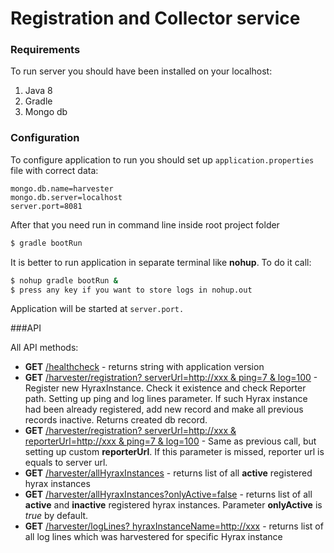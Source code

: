 # Registration and Collector service
### Requirements
To run server you should have been installed on your localhost:

1. Java 8
2. Gradle
3. Mongo db

### Configuration
To configure application to run you should set up `application.properties` file with correct data:
```
mongo.db.name=harvester
mongo.db.server=localhost
server.port=8081
```
After that you need run in command line inside root project folder
```sh
$ gradle bootRun
```
It is better to run application in separate terminal like **nohup**. To do it call:
```sh
$ nohup gradle bootRun &
$ press any key if you want to store logs in nohup.out
```

Application will be started at `server.port.`

###API


All API methods:
* **GET** [/healthcheck]() - returns string with application version
* **GET** [/harvester/registration? serverUrl=http://xxx & ping=7 & log=100]() -
Register new HyraxInstance. Check it existence and check Reporter path. Setting up ping and log lines parameter.
If such Hyrax instance had been already registered, add new record and make all previous records inactive.
Returns created db record.
* **GET** [/harvester/registration? serverUrl=http://xxx & reporterUrl=http://xxx & ping=7 & log=100]() -
 Same as previous call, but setting up custom **reporterUrl**. If this parameter is missed, reporter url is equals
 to server url.
* **GET** [/harvester/allHyraxInstances]() - returns list of all **active** registered hyrax instances
* **GET** [/harvester/allHyraxInstances?onlyActive=false]() - returns list of all **active** and **inactive**
 registered hyrax instances. Parameter **onlyActive** is _true_ by default.
* **GET** [/harvester/logLines? hyraxInstanceName=http://xxx]() - returns list of all log lines which was
harvestered for specific Hyrax instance
